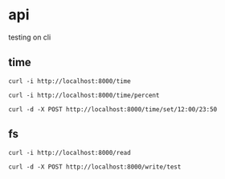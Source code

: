 # api 

testing on cli

## time
`curl -i http://localhost:8000/time`

`curl -i http://localhost:8000/time/percent`

`curl -d -X POST http://localhost:8000/time/set/12:00/23:50`

## fs

`curl -i http://localhost:8000/read`

`curl -d -X POST http://localhost:8000/write/test`
